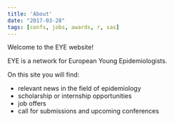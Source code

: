 ```yaml
---
title: 'About'
date: "2017-03-28"
tags: [confs, jobs, awards, r, sas]
---
```




Welcome to the EYE website! 


EYE is a network for European Young Epidemiologists.


On this site you will find:  
- relevant news in the field of epidemiology  
- scholarship or internship opportunities  
- job offers  
- call for submissions and upcoming conferences  
